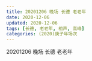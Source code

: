 ```yaml
---
title: 20201206 晚场 长德 老老年 
date: 2020-12-06
updated: 2020-12-06
tags: [长德, 老老年, 相声, 高峰] 
categories: (2020)庚子年场次
---
```

20201206 晚场 长德 老老年 

